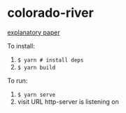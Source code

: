 colorado-river
==============

[explanatory paper](https://docs.google.com/document/d/13xb4gsoNGpqxpm49TieC3vqXYqWyMIpB81_3muw7jFc/edit)

To install:

1. `$ yarn # install deps`
3. `$ yarn build`

To run:

1. `$ yarn serve`
3. visit URL http-server is listening on
